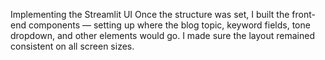 Implementing the Streamlit UI
Once the structure was set, I built the front-end components — setting up where the blog topic, keyword fields, tone dropdown, and other elements would go. I made sure the layout remained consistent on all screen sizes.

